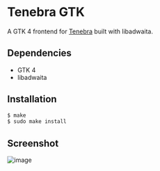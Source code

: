 # Tenebra GTK
A GTK 4 frontend for [Tenebra](https://github.com/UE2020/tenebra) built with libadwaita.

## Dependencies
- GTK 4
- libadwaita

## Installation
```sh
$ make
$ sudo make install
```

## Screenshot
![image](https://github.com/user-attachments/assets/a4f91c20-93e6-4024-96a9-a03b2d85a916)
